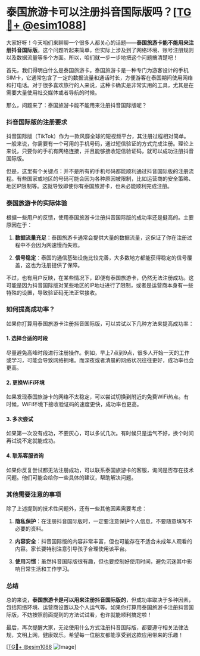 # 泰国旅游卡可以注册抖音国际版吗？[[TG💪+ @esim1088](https://t.me/s/esim1088)]

大家好呀！今天咱们来聊聊一个很多人都关心的话题——**泰国旅游卡能不能用来注册抖音国际版**。这个问题听起来简单，但实际上涉及到了网络环境、账号注册规则以及数据流量等多个方面。所以，咱们就一步一步地把这个问题搞清楚吧！

首先，我们得明白什么是泰国旅游卡。泰国旅游卡是一种专门为游客设计的手机SIM卡，它通常包含了一定的数据流量和通话时长，方便游客在泰国期间使用网络和打电话。对于很多喜欢旅行的人来说，这种卡确实是非常实用的工具，尤其是在需要大量使用社交媒体或者导航的时候。

那么，问题来了：泰国旅游卡能不能用来注册抖音国际版呢？

### 抖音国际版的注册要求

抖音国际版（TikTok）作为一款风靡全球的短视频平台，其注册过程相对简单。一般来说，你需要有一个可用的手机号码，通过短信验证的方式完成注册。理论上来说，只要你的手机有网络连接，并且能够接收短信验证码，就可以成功注册抖音国际版。

但是，这里有个关键点：并不是所有的手机号码都能顺利通过抖音国际版的注册流程。有些国家或地区的号码可能会因为各种原因被限制，比如运营商的安全策略、地区IP限制等。这就导致即使你有泰国旅游卡，也未必能顺利完成注册。

### 泰国旅游卡的实际体验

根据一些用户的反馈，使用泰国旅游卡注册抖音国际版的成功率还是挺高的。主要原因在于：

1. **数据流量充足**：泰国旅游卡通常会提供大量的数据流量，这保证了你在注册过程中不会因为网速慢而失败。
   
2. **信号稳定**：泰国的通信基础设施比较完善，大多数地方都能获得稳定的信号覆盖，这也为注册提供了保障。

不过，也有用户反映，在某些情况下，即便有泰国旅游卡，仍然无法注册成功。这可能是因为抖音国际版对某些地区的IP地址进行了限制，或者是运营商本身有一些特殊的设置，导致验证码无法正常接收。

### 如何提高成功率？

如果你打算用泰国旅游卡注册抖音国际版，可以尝试以下几种方法来提高成功率：

#### 1. 选择合适的时段
尽量避免高峰时段进行注册操作。例如，早上7点到9点，很多人开始一天的工作或学习，可能会导致网络拥堵。而深夜或者清晨的网络状况往往更好，成功率也会更高。

#### 2. 更换WiFi环境
如果发现泰国旅游卡的网络不太稳定，可以尝试切换到附近的免费WiFi热点。有时候，WiFi环境下接收验证码的速度更快，成功率也更高。

#### 3. 多次尝试
如果第一次没有成功，不要灰心，可以多试几次。有时候只是运气不好，换个时间再试说不定就能成功。

#### 4. 联系客服咨询
如果你反复尝试都无法注册成功，可以联系泰国旅游卡的客服，询问是否存在技术问题。他们可能会给你一些具体的建议，帮助解决问题。

### 其他需要注意的事项

除了上述提到的技术性问题外，还有一些其他因素需要考虑：

1. **隐私保护**：在注册抖音国际版时，一定要注意保护个人信息，不要随意填写不必要的资料。
   
2. **内容安全**：抖音国际版的内容非常丰富，但也可能存在不适合未成年人观看的内容。家长要特别注意引导孩子合理使用该平台。

3. **使用习惯**：虽然抖音国际版很有趣，但也要控制好使用时间，避免沉迷其中影响日常生活和工作学习。

### 总结

总的来说，**泰国旅游卡是可以用来注册抖音国际版的**，但成功率取决于多种因素，包括网络环境、运营商设置以及个人运气等。如果你打算用泰国旅游卡注册抖音国际版，不妨按照前面提到的方法试试看，也许就能顺利搞定啦！

最后，再次提醒大家，无论使用什么方式注册抖音国际版，都要遵守相关法律法规，文明上网，健康娱乐。希望每一位朋友都能享受到这款应用带来的乐趣！

[[TG💪+ @esim1088](https://t.me/s/esim1088) ![Image](https://i.postimg.cc/4NQfJmqS/Snipaste-2025-05-13-00-14-12.png)]